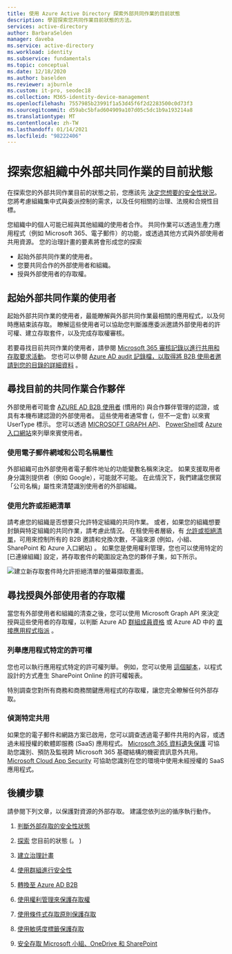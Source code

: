 ```yaml
---
title: 使用 Azure Active Directory 探索外部共同作業的目前狀態
description: 學習探索您共同作業目前狀態的方法。
services: active-directory
author: BarbaraSelden
manager: daveba
ms.service: active-directory
ms.workload: identity
ms.subservice: fundamentals
ms.topic: conceptual
ms.date: 12/18/2020
ms.author: baselden
ms.reviewer: ajburnle
ms.custom: it-pro, seodec18
ms.collection: M365-identity-device-management
ms.openlocfilehash: 7557985b23991f1a53d45f6f2d2283500c0d73f3
ms.sourcegitcommit: d59abc5bfad604909a107d05c5dc1b9a193214a8
ms.translationtype: MT
ms.contentlocale: zh-TW
ms.lasthandoff: 01/14/2021
ms.locfileid: "98222406"
---
```

# <a name="discover-the-current-state-of-external-collaboration-in-your-organization"></a>探索您組織中外部共同作業的目前狀態 

在探索您的外部共同作業目前的狀態之前，您應該先 [決定您想要的安全性狀況](1-secure-access-posture.md)。 您將考慮組織集中式與委派控制的需求，以及任何相關的治理、法規和合規性目標。 

您組織中的個人可能已經與其他組織的使用者合作。 共同作業可以透過生產力應用程式（例如 Microsoft 365、電子郵件）的功能，或透過其他方式與外部使用者共用資源。 您的治理計畫的要素將會形成您的探索 
*   起始外部共同作業的使用者。
*   您要共同合作的外部使用者和組織。
*   授與外部使用者的存取權。


## <a name="users-initiating-external-collaboration"></a>起始外部共同作業的使用者

起始外部共同作業的使用者，最能瞭解與外部共同作業最相關的應用程式，以及何時應結束該存取。 瞭解這些使用者可以協助您判斷誰應委派邀請外部使用者的許可權、建立存取套件，以及完成存取權審核。

若要尋找目前共同作業的使用者，請參閱 [Microsoft 365 審核記錄以進行共用和存取要求活動](https://docs.microsoft.com/microsoft-365/compliance/search-the-audit-log-in-security-and-compliance?view=o365-worldwide#sharing-and-access-request-activities)。 您也可以參閱 [Azure AD audit 記錄檔，以取得將 B2B 使用者邀請到您的目錄的詳細資料](../external-identities/auditing-and-reporting.md) 。

## <a name="find-current-collaboration-partners"></a>尋找目前的共同作業合作夥伴

外部使用者可能會 [AZURE AD B2B 使用者](../external-identities/what-is-b2b.md) (慣用的) 與合作夥伴管理的認證，或具有本機布建認證的外部使用者。 這些使用者通常會 (，但不一定會) 以來賓 UserType 標示。 您可以透過 [MICROSOFT GRAPH API](https://docs.microsoft.com/graph/api/user-list?view=graph-rest-1.0&tabs=http)、 [PowerShell](https://docs.microsoft.com/graph/api/user-list?view=graph-rest-1.0&tabs=http)或 [Azure 入口網站](../enterprise-users/users-bulk-download.md)來列舉來賓使用者。

### <a name="use-email-domains-and-companyname-property"></a>使用電子郵件網域和公司名稱屬性

外部組織可由外部使用者電子郵件地址的功能變數名稱來決定。 如果支援取用者身分識別提供者（例如 Google），可能就不可能。 在此情況下，我們建議您撰寫「公司名稱」屬性來清楚識別使用者的外部組織。

### <a name="use-allow-or-deny-lists"></a>使用允許或拒絕清單

請考慮您的組織是否想要只允許特定組織的共同作業。 或者，如果您的組織想要封鎖與特定組織的共同作業，請考慮此情況。  在租使用者層級，有 [允許或拒絕清單](../external-identities/allow-deny-list.md)，可用來控制所有的 B2B 邀請和兌換次數，不論來源 (例如，小組、SharePoint 和 Azure 入口網站) 。
如果您是使用權利管理，您也可以使用特定的 [已連線組織] 設定，將存取套件的範圍設定為您的夥伴子集，如下所示。


![建立新存取套件時允許拒絕清單的螢幕擷取畫面。](media/secure-external-access/2-new-access-package.png)


## <a name="find-access-being-granted-to-external-users"></a>尋找授與外部使用者的存取權

當您有外部使用者和組織的清查之後，您可以使用 Microsoft Graph API 來決定授與這些使用者的存取權，以判斷 Azure AD [群組成員資格](https://docs.microsoft.com/graph/api/resources/groups-overview?view=graph-rest-1.0) 或 Azure AD 中的 [直接應用程式指派](https://docs.microsoft.com/graph/api/resources/approleassignment?view=graph-rest-1.0) 。


### <a name="enumerate-application-specific-permissions"></a>列舉應用程式特定的許可權

您也可以執行應用程式特定的許可權列舉。 例如，您可以使用 [這個腳本](https://gallery.technet.microsoft.com/office/SharePoint-Online-c9ec4f64)，以程式設計的方式產生 SharePoint Online 的許可權報表。

特別調查您對所有商務和商務關鍵應用程式的存取權，讓您完全瞭解任何外部存取。

### <a name="detect-ad-hoc-sharing"></a>偵測特定共用
如果您的電子郵件和網路方案已啟用，您可以調查透過電子郵件共用的內容，或透過未經授權的軟體即服務 (SaaS) 應用程式。 [Microsoft 365 資料遺失保護](https://docs.microsoft.com/microsoft-365/compliance/data-loss-prevention-policies?view=o365-worldwide) 可協助您識別、預防及監視跨 Microsoft 365 基礎結構的機密資訊意外共用。 [Microsoft Cloud App Security](https://www.microsoft.com/microsoft-365/enterprise-mobility-security/cloud-app-security) 可協助您識別在您的環境中使用未經授權的 SaaS 應用程式。

## <a name="next-steps"></a>後續步驟

請參閱下列文章，以保護對資源的外部存取。 建議您依列出的循序執行動作。

1. [判斷外部存取的安全性狀態](1-secure-access-posture.md)

2. [探索](2-secure-access-current-state.md) 您目前的狀態 (。 ) 

3. [建立治理計畫](3-secure-access-plan.md)

4. [使用群組進行安全性](4-secure-access-groups.md)

5. [轉換至 Azure AD B2B](5-secure-access-b2b.md)

6. [使用權利管理來保護存取權](6-secure-access-entitlement-managment.md)

7. [使用條件式存取原則保護存取](7-secure-access-conditional-access.md)

8. [使用敏感度標籤保護存取](8-secure-access-sensitivity-labels.md)

9. [安全存取 Microsoft 小組、OneDrive 和 SharePoint](9-secure-access-teams-sharepoint.md)
